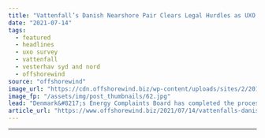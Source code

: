 ```yaml
---
title: "Vattenfall’s Danish Nearshore Pair Clears Legal Hurdles as UXO Survey Starts"
date: "2021-07-14"
tags: 
  - featured
  - headlines
  - uxo survey
  - vattenfall
  - vesterhav syd and nord
  - offshorewind
source: "offshorewind"
image_url: "https://cdn.offshorewind.biz/wp-content/uploads/sites/2/2019/07/01134159/Danish-Nearshore-Wind-Farms-Re-Enter-EIA-Process.jpg"
image_fp: "/assets/img/post_thumbnails/62.jpg"
lead: "Denmark&#8217;s Energy Complaints Board has completed the processing of a number of complaints filed"
article_url: "https://www.offshorewind.biz/2021/07/14/vattenfalls-danish-nearshore-pair-clears-legal-hurdles-as-uxo-survey-starts/"
---
```


---
